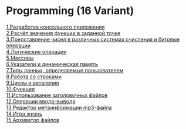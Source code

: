 # Programming (16 Variant)
<a href="https://github.com/dragoneknp/ITMO/blob/main/Programming%201sem/1%20block/1.c"> 1.Разработка консольного приложения</a><br/>
<a href="https://github.com/dragoneknp/ITMO/blob/main/Programming%201sem/1%20block/2.c"> 2.Расчёт значения функции в заданной точке</a><br/>
<a href="https://github.com/dragoneknp/ITMO/blob/main/Programming%201sem/1%20block/3.c"> 3.Представление чисел в различных системах счисления и битовые
операции</a><br/>
<a href="https://github.com/dragoneknp/ITMO/blob/main/Programming%201sem/1%20block/4.c"> 4.Логические операции</a><br/>
<a href="https://github.com/dragoneknp/ITMO/blob/main/Programming%201sem/2%20block/5.c"> 5.Массивы</a><br/>
<a href="https://github.com/dragoneknp/ITMO/blob/main/Programming%201sem/2%20block/6.c"> 6.Указатели и динамическая память</a><br/>
<a href="https://github.com/dragoneknp/ITMO/blob/main/Programming%201sem/2%20block/7.c"> 7.Типы данных, определяемые пользователем</a><br/>
<a href="https://github.com/dragoneknp/ITMO/blob/main/Programming%201sem/2%20block/8.c"> 8.Работа со строками</a><br/>
<a href="https://github.com/dragoneknp/ITMO/blob/main/Programming%201sem/3%20block/9.c"> 9.Циклы и ветвления</a><br/>
<a href="https://github.com/dragoneknp/ITMO/blob/main/Programming%201sem/3%20block/10.c">10.Функции</a><br/>
<a href="https://github.com/dragoneknp/ITMO/blob/main/Programming%201sem/3%20block/11.c">11.Использование заголовочных файлов</a><br/>
<a href="https://github.com/dragoneknp/ITMO/blob/main/Programming%201sem/3%20block/12.c">12.Операции ввода-вывода</a><br/>
<a href="https://github.com/dragoneknp/ITMO/blob/main/Programming%201sem/4%20block/13.c">13.Редактор метаинформации mp3-файла</a><br/>
<a href="https://github.com/dragoneknp/ITMO/blob/main/Programming%201sem/5%20block/14.c">14.Игра жизнь</a><br/>
<a href="https://github.com/dragoneknp/ITMO/blob/main/Programming%201sem/6%20block/15.c">15.Архиватор файлов</a><br/>
